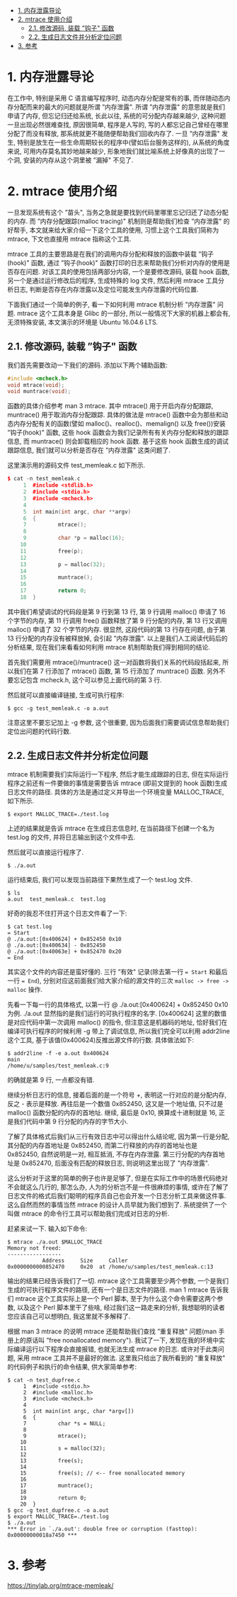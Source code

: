 
<!-- @import "[TOC]" {cmd="toc" depthFrom=1 depthTo=6 orderedList=false} -->

<!-- code_chunk_output -->

- [1. 内存泄露导论](#1-内存泄露导论)
- [2. mtrace 使用介绍](#2-mtrace-使用介绍)
  - [2.1. 修改源码, 装载 ”钩子" 函数](#21-修改源码装载-钩子-函数)
  - [2.2. 生成日志文件并分析定位问题](#22-生成日志文件并分析定位问题)
- [3. 参考](#3-参考)

<!-- /code_chunk_output -->

# 1. 内存泄露导论

在工作中, 特别是采用 C 语言编写程序时, 动态内存分配是常有的事, 而伴随动态内存分配而来的最大的问题就是所谓 ”内存泄露". 所谓 ”内存泄露" 的意思就是我们申请了内存, 但忘记归还给系统, 长此以往, 系统的可分配内存越来越少, 这种问题一旦出现必然很难查找, 原因很简单, 程序是人写的, 写的人都忘记自己曾经在哪里分配了而没有释放, 那系统就更不能随便帮助我们回收内存了. 一旦 ”内存泄露" 发生, 特别是放生在一些生命周期较长的程序中(譬如后台服务这样的), 从系统的角度来说, 可用内存莫名其妙地越来越少, 形象地我们就比喻系统上好像真的出现了一个洞, 安装的内存从这个洞里被 ”漏掉" 不见了. 

# 2. mtrace 使用介绍

一旦发现系统有这个 ”苗头", 当务之急就是要找到代码里哪里忘记归还了动态分配的内存.  而 ”内存分配跟踪(malloc tracing)" 机制则是帮助我们检查 ”内存泄露" 的好帮手, 本文就来给大家介绍一下这个工具的使用, 习惯上这个工具我们简称为 mtrace, 下文也直接用 mtrace 指称这个工具. 

mtrace 工具的主要思路是在我们的调用内存分配和释放的函数中装载 ”钩子(hook)" 函数, 通过 ”钩子(hook)" 函数打印的日志来帮助我们分析对内存的使用是否存在问题. 对该工具的使用包括两部分内容, 一个是要修改源码, 装载 hook 函数, 另一个是通过运行修改后的程序, 生成特殊的 log 文件, 然后利用 mtrace 工具分析日志, 判断是否存在内存泄露以及定位可能发生内存泄露的代码位置. 

下面我们通过一个简单的例子, 看一下如何利用 mtrace 机制分析 ”内存泄露" 问题. mtrace 这个工具本身是 Glibc 的一部分, 所以一般情况下大家的机器上都会有, 无须特殊安装, 本文演示的环境是 Ubuntu 16.04.6 LTS. 

## 2.1. 修改源码, 装载 ”钩子" 函数

我们首先需要改动一下我们的源码. 添加以下两个辅助函数: 

```cpp
#include <mcheck.h>
void mtrace(void);
void muntrace(void);
```

函数的具体介绍参考 man 3 mtrace. 其中 mtrace() 用于开启内存分配跟踪, muntrace() 用于取消内存分配跟踪. 具体的做法是 mtrace() 函数中会为那些和动态内存分配有关的函数(譬如 malloc()、realloc()、memalign() 以及 free())安装 ”钩子(hook)" 函数, 这些 hook 函数会为我们记录所有有关内存分配和释放的跟踪信息, 而 muntrace() 则会卸载相应的 hook 函数. 基于这些 hook 函数生成的调试跟踪信息, 我们就可以分析是否存在 ”内存泄露" 这类问题了. 

这里演示用的源码文件 test_memleak.c 如下所示. 

```cpp
$ cat -n test_memleak.c
     1  #include <stdlib.h>
     2  #include <stdio.h>
     3  #include <mcheck.h>
     4
     5  int main(int argc, char **argv)
     6  {
     7          mtrace();
     8
     9          char *p = malloc(16);
    10
    11          free(p);
    12
    13          p = malloc(32);
    14
    15          muntrace();
    16
    17          return 0;
    18  }
```
其中我们希望调试的代码段是第 9 行到第 13 行, 第 9 行调用 malloc() 申请了 16 个字节的内存, 第 11 行调用 free() 函数释放了第 9 行分配的内存, 第 13 行又调用 malloc() 申请了 32 个字节的内存. 很显然, 这段代码的第 13 行存在问题, 由于第 13 行分配的内存没有被释放掉, 会引起 ”内存泄露". 以上是我们人工阅读代码后的分析结果, 现在我们来看看如何利用 mtrace 机制帮助我们得到相同的结论. 

首先我们需要用 mtrace()/muntrace() 这一对函数将我们关系的代码段括起来, 所以我们在第 7 行添加了 mtrace() 函数, 第 15 行添加了 muntrace() 函数. 另外不要忘记包含 mcheck.h, 这个可以参见上面代码的第 3 行. 

然后就可以直接编译链接, 生成可执行程序:

```
$ gcc -g test_memleak.c -o a.out
```

注意这里不要忘记加上 -g 参数, 这个很重要, 因为后面我们需要调试信息帮助我们定位出问题的代码行数. 

## 2.2. 生成日志文件并分析定位问题

mtrace 机制需要我们实际运行一下程序, 然后才能生成跟踪的日志, 但在实际运行程序之前还有一件要做的事情是需要告诉 mtrace (即前文提到的 hook 函数)生成日志文件的路径. 具体的方法是通过定义并导出一个环境变量 MALLOC_TRACE, 如下所示. 

```
$ export MALLOC_TRACE=./test.log
```

上述的结果就是告诉 mtrace 在生成日志信息时, 在当前路径下创建一个名为 test.log 的文件, 并将日志输出到这个文件中去. 

然后就可以直接运行程序了. 

```
$ ./a.out
```

运行结束后, 我们可以发现当前路径下果然生成了一个 test.log 文件. 

```
$ ls
a.out  test_memleak.c  test.log
```

好奇的我忍不住打开这个日志文件看了一下: 

```
$ cat test.log
= Start
@ ./a.out:[0x400624] + 0x852450 0x10
@ ./a.out:[0x400634] - 0x852450
@ ./a.out:[0x40063e] + 0x852470 0x20
= End
```

其实这个文件的内容还是蛮好懂的. 三行 ”有效" 记录(除去第一行 `= Start` 和最后一行 `= End`), 分别对应这前面我们给大家介绍的源文件的三次 `malloc -> free -> malloc` 操作. 

先看一下每一行的具体格式, 以第一行 @ ./a.out:[0x400624] + 0x852450 0x10 为例. ./a.out 显然指的是我们运行的可执行程序的名字. [0x400624] 这里的数值是对应代码中第一次调用 malloc() 的指令, 但注意这是机器码的地址, 恰好我们在编译可执行程序的时候利用 -g 带上了调试信息, 所以我们完全可以利用 addr2line 这个工具, 基于该值(0x400624)反推出源文件的行数. 具体做法如下: 

```
$ addr2line -f -e a.out 0x400624
main
/home/u/samples/test_memleak.c:9
```

的确就是第 9 行, 一点都没有错. 

继续分析日志行的信息, 接着后面的是一个符号 +, 表明这一行对应的是分配内存, 反之 - 表示是释放. 再往后是一个数值 0x852450, 这又是一个地址值, 只不过是 malloc() 函数分配的内存的首地址. 继续, 最后是 0x10, 换算成十进制就是 16, 正是我们代码中第 9 行分配的内存的字节大小. 

了解了具体格式后我们从三行有效日志中可以得出什么结论呢, 因为第一行是分配, 其分配的内存首地址是 0x852450, 而第二行释放的内存的首地址也是 0x852450, 自然说明是一对, 相互抵消, 不存在内存泄露. 第三行分配的内存首地址是 0x852470, 后面没有匹配的释放日志, 则说明这里出现了 ”内存泄露". 

这么分析对于这里的简单的例子也许是足够了, 但是在实际工作中的场景代码绝对不会就这么几行的, 那怎么办, 人为的分析岂不是一件很麻烦的事情, 或许在了解了日志文件的格式后我们聪明的程序员自己也会开发一个日志分析工具来做这件事. 这么自然而然的事情当然 mtrace 的设计人员早就为我们想到了. 系统提供了一个叫做 mtrace 的命令行工具可以帮助我们完成对日志的分析. 

赶紧来试一下. 输入如下命令: 

```
$ mtrace ./a.out $MALLOC_TRACE
Memory not freed:
-----------------
           Address     Size     Caller
0x0000000000852470     0x20  at /home/u/samples/test_memleak.c:13
```

输出的结果已经告诉我们了一切. mtrace 这个工具需要至少两个参数, 一个是我们生成的可执行程序文件的路径, 还有一个是日志文件的路径. man 1 mtrace 告诉我们 mtrace 这个工具实际上是一个 Perl 脚本, 至于为什么这个命令需要这两个参数, 以及这个 Perl 脚本里干了些啥, 经过我们这一路走来的分析, 我想聪明的读者您应该自己可以想明白, 我这里就不多解释了. 

根据 man 3 mtrace 的说明 mtrace 还能帮助我们查找 ”重复释放" 问题(man 手册上的原话叫 ”free nonallocated memory"). 我试了一下, 发现在我的环境中实际编译运行以下程序会直接报错, 也就无法生成 mtrace 的日志. 或许对于此类问题, 采用 mtrace 工具并不是最好的做法. 这里我只给出了我所看到的 ”重复释放" 的代码例子和执行的命令结果, 供大家简单参考: 

```
$ cat -n test_dupfree.c
     1  #include <stdio.h>
     2  #include <malloc.h>
     3  #include <mcheck.h>
     4
     5  int main(int argc, char *argv[])
     6  {
     7          char *s = NULL;
     8
     9          mtrace();
    10
    11          s = malloc(32);
    12
    13          free(s);
    14
    15          free(s); // <-- free nonallocated memory
    16
    17          muntrace();
    18
    19          return 0;
    20  }
$ gcc -g test_dupfree.c -o a.out
$ export MALLOC_TRACE=./test.log
$ ./a.out
*** Error in `./a.out': double free or corruption (fasttop): 0x00000000018a7450 ***
```

# 3. 参考

https://tinylab.org/mtrace-memleak/